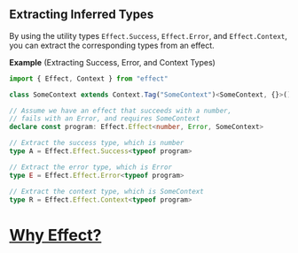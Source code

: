 ## Extracting Inferred Types

By using the utility types `Effect.Success`, `Effect.Error`, and `Effect.Context`, you can extract the corresponding types from an effect.

**Example** (Extracting Success, Error, and Context Types)

```ts twoslash
import { Effect, Context } from "effect"

class SomeContext extends Context.Tag("SomeContext")<SomeContext, {}>() {}

// Assume we have an effect that succeeds with a number,
// fails with an Error, and requires SomeContext
declare const program: Effect.Effect<number, Error, SomeContext>

// Extract the success type, which is number
type A = Effect.Effect.Success<typeof program>

// Extract the error type, which is Error
type E = Effect.Effect.Error<typeof program>

// Extract the context type, which is SomeContext
type R = Effect.Effect.Context<typeof program>
```

# [Why Effect?](https://effect.website/docs/getting-started/why-effect/)

